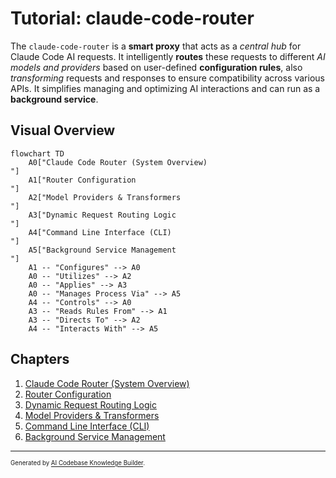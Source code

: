 # Tutorial: claude-code-router

The `claude-code-router` is a **smart proxy** that acts as a *central hub* for Claude Code AI requests. It intelligently **routes** these requests to different *AI models and providers* based on user-defined **configuration rules**, also *transforming* requests and responses to ensure compatibility across various APIs. It simplifies managing and optimizing AI interactions and can run as a **background service**.


## Visual Overview

```mermaid
flowchart TD
    A0["Claude Code Router (System Overview)
"]
    A1["Router Configuration
"]
    A2["Model Providers & Transformers
"]
    A3["Dynamic Request Routing Logic
"]
    A4["Command Line Interface (CLI)
"]
    A5["Background Service Management
"]
    A1 -- "Configures" --> A0
    A0 -- "Utilizes" --> A2
    A0 -- "Applies" --> A3
    A0 -- "Manages Process Via" --> A5
    A4 -- "Controls" --> A0
    A3 -- "Reads Rules From" --> A1
    A3 -- "Directs To" --> A2
    A4 -- "Interacts With" --> A5
```

## Chapters

1. [Claude Code Router (System Overview)
](01_claude_code_router__system_overview__.md)
2. [Router Configuration
](02_router_configuration_.md)
3. [Dynamic Request Routing Logic
](03_dynamic_request_routing_logic_.md)
4. [Model Providers & Transformers
](04_model_providers___transformers_.md)
5. [Command Line Interface (CLI)
](05_command_line_interface__cli__.md)
6. [Background Service Management
](06_background_service_management_.md)

---

<sub><sup>Generated by [AI Codebase Knowledge Builder](https://github.com/The-Pocket/Tutorial-Codebase-Knowledge).</sup></sub>